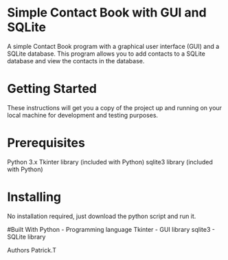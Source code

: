 # Simple Contact Book with GUI and SQLite
A simple Contact Book program with a graphical user interface (GUI) and a SQLite database. This program allows you to add contacts to a SQLite database and view the contacts in the database.

# Getting Started
These instructions will get you a copy of the project up and running on your local machine for development and testing purposes.

# Prerequisites
Python 3.x
Tkinter library (included with Python)
sqlite3 library (included with Python)
# Installing
No installation required, just download the python script and run it.

#Built With
Python - Programming language
Tkinter - GUI library
sqlite3 - SQLite library

Authors
Patrick.T
